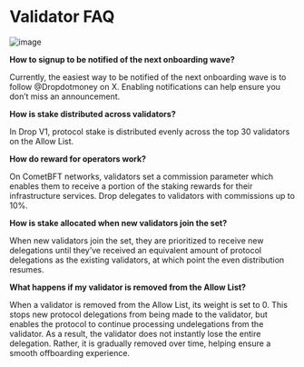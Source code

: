 # Validator FAQ
![image](https://github.com/hadronlabs-org/drop-docs/assets/103267218/d55807a5-bcd5-4eda-afac-8c4485e8568d)

**How to signup to be notified of the next onboarding wave?**

Currently, the easiest way to be notified of the next onboarding wave is to follow @Dropdotmoney on X. Enabling notifications can help ensure you don’t miss an announcement. 

**How is stake distributed across validators?**

In Drop V1, protocol stake is distributed evenly across the top 30 validators on the Allow List.
    
**How do reward for operators work?**

On CometBFT networks, validators set a commission parameter which enables them to receive a portion of the staking rewards for their infrastructure services. Drop delegates to validators with commissions up to 10%.
    
**How is stake allocated when new validators join the set?**

When new validators join the set, they are prioritized to receive new delegations until they’ve received an equivalent amount of protocol delegations as the existing validators, at which point the even distribution resumes. 
    
**What happens if my validator is removed from the Allow List?**

When a validator is removed from the Allow List, its weight is set to 0. This stops new protocol delegations from being made to the validator, but enables the protocol to continue processing undelegations from the validator. As a result, the validator does not instantly lose the entire delegation. Rather, it is gradually removed over time, helping ensure a smooth offboarding experience.
